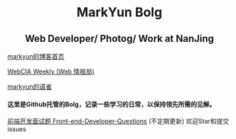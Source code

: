 
<h1 align=center>MarkYun Bolg</h1>

<h2 align=center>Web Developer/ Photog/ Work at NanJing</h2>

[markyun的博客首页](http://markyun.github.io/ "markyun的博客")

[WebCIA Weekly (Web 情报局)](https://markyun.github.io/weekly/ "Web 情报局 周刊")

[markyun的语雀](https://www.yuque.com/yyyy "markyun的语雀")


#### 这里是Github托管的Bolg，记录一些学习的日常，以保持领先所需的见解。
[前端开发面试题 Front-end-Developer-Questions](https://github.com/markyun/My-blog/blob/master/Front-end-Developer-Questions "最新前端开发面试题")  (不定期更新) 欢迎Star和提交issues
